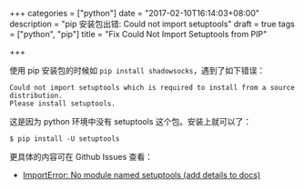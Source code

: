 +++
categories = ["python"]
date = "2017-02-10T16:14:03+08:00"
description = "pip 安装包出错: Could not import setuptools"
draft = true
tags = ["python", "pip"]
title = "Fix Could Not Import Setuptools from PIP"

+++

使用 pip 安装包的时候如 `pip install shadowsocks`，遇到了如下错误：

```
Could not import setuptools which is required to install from a source distribution.
Please install setuptools.
```

这是因为 python 环境中没有 setuptools 这个包。安装上就可以了：

```
$ pip install -U setuptools
```

更具体的内容可在 Github Issues 查看：

+ [ImportError: No module named setuptools (add details to docs) ](https://github.com/pypa/pip/issues/1064)

